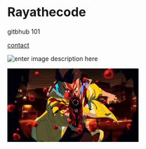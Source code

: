 # Rayathecode

gitbhub 101

[contact](https://rayathecode.github.io/contact.html)

![enter image description here](https://img.freepik.com/premium-vector/cute-qr-code-mascot-is-shooting-fire-power_152558-71482.jpg?w=2000)

![enter image description here](https://github.com/rayathecode/rayathecode.github.io/blob/main/download.jpg)
